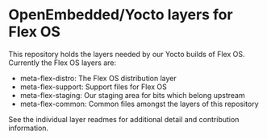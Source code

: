 # OpenEmbedded/Yocto layers for Flex OS

This repository holds the layers needed by our Yocto builds of Flex OS.
Currently the Flex OS layers are:

- meta-flex-distro: The Flex OS distribution layer
- meta-flex-support: Support files for Flex OS
- meta-flex-staging: Our staging area for bits which belong upstream
- meta-flex-common: Common files amongst the layers of this repository

See the individual layer readmes for additional detail and contribution
information.
